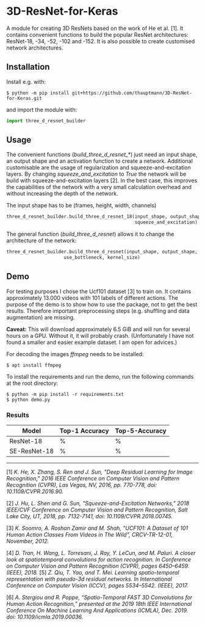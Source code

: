 # 3D-ResNet-for-Keras
A module for creating 3D ResNets based on the work of He et al. [1]. It contains convenient functions to build the popular ResNet architectures:
ResNet-18, -34, -52, -102 and -152. It is also possible to create  customised network architectures.

## Installation
Install e.g. with:
~~~shell
$ python -m pip install git+https://github.com/thauptmann/3D-ResNet-for-Keras.git
~~~ 

and import the module with:

~~~python
import three_d_resnet_builder
~~~

## Usage
The convenient functions (*build_three_d_resnet_&ast;*) just need an input shape, an output shape and an activation function to create a network. Additional customisable are the usage of regularization and squeeze-and-excitation layers. By changing *squeeze_and_excitation* to *True* the network will be build with squeeze-and-excitation layers [2]. In the best case, this improves the capabilities of the network with a very small calculation overhead and without increasing the depth of the network.

The input shape has to be (frames, height, width, channels)

~~~python
three_d_resnet_builder.build_three_d_resnet_18(input_shape, output_shape, activation_function, regularizer,
                                               squeeze_and_excitation)
~~~


The general function (*build_three_d_resnet*) allows it to change the architecture of the network:
~~~python
three_d_resnet_builder.build_three_d_resnet(input_shape, output_shape, repetitions, output_activation, regularizer, squeeze_and_excitation,
                     use_bottleneck, kernel_size)
~~~


## Demo
For testing purposes I chose the Ucf101 dataset [3] to train on. It contains approximately 13.000 videos with 101 labels of different actions. The purpose of the demo is to show how to use the package, not to get the best results. Therefore important preprocessing steps (e.g. shuffling and data augmentation) are missing.

**Caveat:** This will download approximately 6.5 GiB and will run for several hours on a GPU. Without
it, it  will probably crash. (Unfortunately I have not found a smaller and easier example dataset. I am open for advices.)

For decoding the images *ffmpeg* needs to be installed:
~~~shell
$ apt install ffmpeg
~~~

To install the requirements and run the demo, run the following commands at the root directory:
~~~shell
$ python -m pip install -r requirements.txt
$ python demo.py
~~~

### Results

| Model | Top-1 Accuracy | Top-5-Accuracy |
|---|---|---|
|ResNet-18|%|%|
|SE-ResNet-18|%|%|


---

[1] *K. He, X. Zhang, S. Ren and J. Sun, "Deep Residual Learning for Image Recognition," 2016 IEEE Conference on Computer Vision and Pattern Recognition (CVPR), Las Vegas, NV, 2016, pp. 770-778, doi: 10.1109/CVPR.2016.90.*

[2] *J. Hu, L. Shen and G. Sun, "Squeeze-and-Excitation Networks," 2018 IEEE/CVF Conference on Computer Vision and Pattern Recognition, Salt Lake City, UT, 2018, pp. 7132-7141, doi: 10.1109/CVPR.2018.00745.*

[3] *K. Soomro, A. Roshan Zamir and M. Shah, "UCF101: A Dataset of 101 Human Action Classes From Videos in The Wild", CRCV-TR-12-01, November, 2012.*

[4] *D. Tran, H. Wang, L. Torresani, J. Ray, Y. LeCun, and M. Paluri. A closer look at spatiotemporal convolutions for action recognition. In Conference on Computer Vision and Pattern Recognition (CVPR), pages 6450–6459. (IEEE), 2018.* 
[5] *Z. Qiu, T. Yao, and T. Mei. Learning spatio-temporal representation with pseudo-3d residual networks. In International Conference on Computer Vision (ICCV), pages 5534–5542. (IEEE), 2017.*

[6] *A. Stergiou and R. Poppe, “Spatio-Temporal FAST 3D Convolutions for Human Action Recognition,” presented at the 2019 18th IEEE International Conference On Machine Learning And Applications (ICMLA), Dec. 2019. doi: 10.1109/icmla.2019.00036.*

